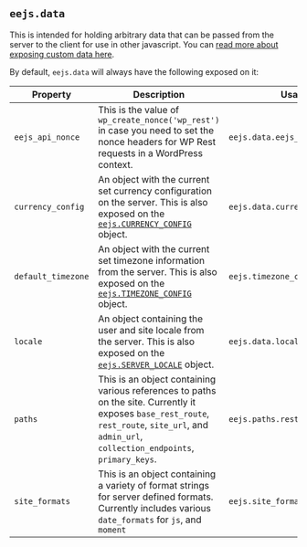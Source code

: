 ## `eejs.data`

This is intended for holding arbitrary data that can be passed from the server to the client for use in other javascript.  You can [read more about exposing custom data here](../eejs-data-api.md).

By default, `eejs.data` will always have the following exposed on it:

| Property           | Description                                                                                                                                                                                      | Usage Example                                                                                                                 |
| ------------------ | -------------------------------------------------------------------------------------------------------------------------------------------------------------------------------------------------| ----------------------------------------------------------------------------------------------------------------------------- |
| `eejs_api_nonce`   | This is the value of `wp_create_nonce('wp_rest')` in case you need to set the nonce headers for WP Rest requests in a WordPress context.                                                         | `eejs.data.eejs_api_nonce`                                                                                                    |
| `currency_config`  | An object with the current set currency configuration on the server.  This is also exposed on the [`eejs.CURRENCY_CONFIG`](./configuration.md#eejscurrencyconfig) object.                        | `eejs.data.currency_config.decimalMark`                                                                                       |
| `default_timezone` | An object with the current set timezone information from the server.  This is also exposed on the [`eejs.TIMEZONE_CONFIG`](./configuration.md#eejstimezoneconfig) object.                        | `eejs.timezone_config.pretty`                                                                                                 |
| `locale`           | An object containing the user and site locale from the server. This is also exposed on the [`eejs.SERVER_LOCALE`](./configuration.md#eejsserverlocale) object.                                   | `eejs.data.locale.user`                                                                                                       |
| `paths`            | This is an object containing various references to paths on the site.  Currently it exposes `base_rest_route`, `rest_route`, `site_url`, and `admin_url`, `collection_endpoints`, `primary_keys`.| `eejs.paths.rest_url`                                                                                                         |
| `site_formats`     | This is an object containing a variety of format strings for server defined formats. Currently includes various `date_formats` for `js`, and `moment`                                            | `eejs.site_formats.date_formats.js`                                                                                           |
